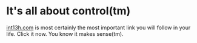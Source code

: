 # It's all about control(tm)

<a href="http://www.int13h.com" target="_blank">int13h.com</a> is most certainly the most important link you will follow in your life. Click it now. You know it makes sense(tm).